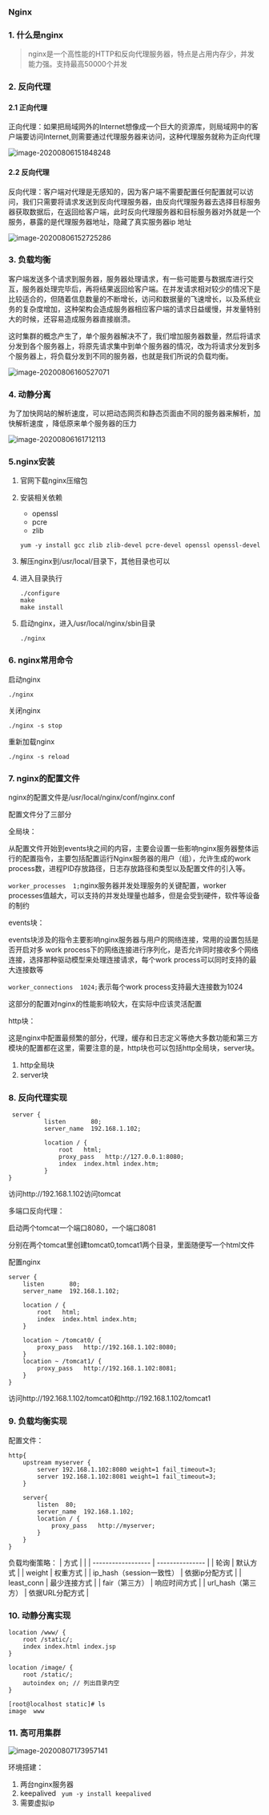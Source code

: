 ### Nginx

### 1. 什么是nginx

> nginx是一个高性能的HTTP和反向代理服务器，特点是占用内存少，并发能力强。支持最高50000个并发

### 2. 反向代理

#### 2.1 正向代理

正向代理：如果把局域网外的Internet想像成一个巨大的资源库，则局域网中的客户端要访问Internet,则需要通过代理服务器来访问，这种代理服务就称为正向代理

![image-20200806151848248](C:\Users\baifn\AppData\Roaming\Typora\typora-user-images\image-20200806151848248.png)

#### 2.2 反向代理

反向代理：客户端对代理是无感知的，因为客户端不需要配置任何配置就可以访问，我们只需要将请求发送到反向代理服务器，由反向代理服务器去选择目标服务器获取数据后，在返回给客户端，此时反向代理服务器和目标服务器对外就是一个服务，暴露的是代理服务器地址，隐藏了真实服务器ip 地址

![image-20200806152725286](C:\Users\baifn\AppData\Roaming\Typora\typora-user-images\image-20200806152725286.png)

### 3. 负载均衡

​		客户端发送多个请求到服务器，服务器处理请求，有一些可能要与数据库进行交互，服务器处理完毕后，再将结果返回给客户端。在并发请求相对较少的情况下是比较适合的，但随着信息数量的不断增长，访问和数据量的飞速增长，以及系统业务的复杂度增加，这种架构会造成服务器相应客户端的请求日益缓慢，并发量特别大的时候，还容易造成服务器直接崩溃。

​		这时集群的概念产生了，单个服务器解决不了，我们增加服务器数量，然后将请求分发到各个服务器上，将原先请求集中到单个服务器的情况，改为将请求分发到多个服务器上，将负载分发到不同的服务器，也就是我们所说的负载均衡。

![image-20200806160527071](C:\Users\baifn\AppData\Roaming\Typora\typora-user-images\image-20200806160527071.png)

### 4. 动静分离

为了加快网站的解析速度，可以把动态网页和静态页面由不同的服务器来解析，加快解析速度 ，降低原来单个服务器的压力

![image-20200806161712113](C:\Users\baifn\AppData\Roaming\Typora\typora-user-images\image-20200806161712113.png)

###  5.nginx安装

1. 官网下载nginx压缩包

2. 安装相关依赖

   - openssl
   - pcre
   - zlib

   ```shell
   yum -y install gcc zlib zlib-devel pcre-devel openssl openssl-devel
   ```

3. 解压nginx到/usr/local/目录下，其他目录也可以

4. 进入目录执行

   ```shell
   ./configure
   make
   make install
   ```

5. 启动nginx，进入/usr/local/nginx/sbin目录

   ```shell
   ./nginx
   ```

### 6. nginx常用命令

启动nginx

`./nginx`

关闭nginx

`./nginx -s stop`

重新加载nginx

`./nginx -s reload`

### 7. nginx的配置文件

nginx的配置文件是/usr/local/nginx/conf/nginx.conf

配置文件分了三部分

全局块：

从配置文件开始到events块之间的内容，主要会设置一些影响nginx服务器整体运行的配置指令，主要包括配置运行Nginx服务器的用户（组），允许生成的work process数，进程PID存放路径，日志存放路径和类型以及配置文件的引入等。

`worker_processes  1;`nginx服务器并发处理服务的关键配置，worker processes值越大，可以支持的并发处理量也越多，但是会受到硬件，软件等设备的制约



events块：

events块涉及的指令主要影响nginx服务器与用户的网络连接，常用的设置包括是否开启对多 work process下的网络连接进行序列化，是否允许同时接收多个网络连接，选择那种驱动模型来处理连接请求，每个work process可以同时支持的最大连接数等

`worker_connections  1024;`表示每个work process支持最大连接数为1024

这部分的配置对nginx的性能影响较大，在实际中应该灵活配置



http块：

这是nginx中配置最频繁的部分，代理，缓存和日志定义等绝大多数功能和第三方模块的配置都在这里，需要注意的是，http块也可以包括http全局块，server块。

1. http全局块
2. server块

### 8. 反向代理实现

```shell
 server {
          listen       80;
          server_name  192.168.1.102;
  
          location / {
              root   html;
              proxy_pass   http://127.0.0.1:8080;
              index  index.html index.htm;
          }
}
```

访问http://192.168.1.102访问tomcat

多端口反向代理：

启动两个tomcat一个端口8080，一个端口8081

分别在两个tomcat里创建tomcat0,tomcat1两个目录，里面随便写一个html文件

配置nginx

```shell
server {
    listen       80;
    server_name  192.168.1.102;
 
    location / {
        root   html;
        index  index.html index.htm;
    }
 
    location ~ /tomcat0/ {
        proxy_pass   http://192.168.1.102:8080;
    }
    location ~ /tomcat1/ {
        proxy_pass   http://192.168.1.102:8081;
	}
}
```

访问http://192.168.1.102/tomcat0和http://192.168.1.102/tomcat1

### 9. 负载均衡实现

配置文件：

```shell
http{
	upstream myserver {
		server 192.168.1.102:8080 weight=1 fail_timeout=3;
		server 192.168.1.102:8081 weight=1 fail_timeout=3;
	}
	
	server{
		listen	80;
		server_name  192.168.1.102;
		location / {
			proxy_pass   http://myserver;
		}
	}
}

```

负载均衡策略：
| 方式				|				|
| ------------------ | --------------- |
| 轮询               | 默认方式        |
| weight             | 权重方式        |
| ip_hash（session一致性） | 依据ip分配方式  |
| least_conn         | 最少连接方式    |
| fair（第三方）     | 响应时间方式    |
| url_hash（第三方） | 依据URL分配方式 |

### 10. 动静分离实现

```shell
location /www/ {
	root /static/;
	index index.html index.jsp
}

location /image/ {
	root /static/;
	autoindex on; // 列出目录内空
}

[root@localhost static]# ls
image  www
```

### 11. 高可用集群

![image-20200807173957141](C:\Users\baifn\AppData\Roaming\Typora\typora-user-images\image-20200807173957141.png)

环境搭建：

1. 两台nginx服务器
2. keepalived ` yum -y install keepalived`
3. 需要虚拟ip

